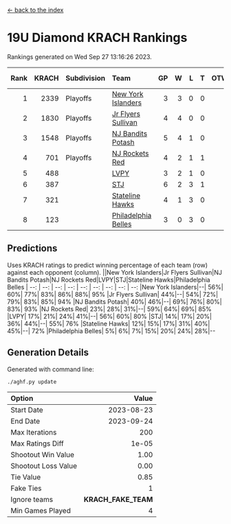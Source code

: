 [<- back to the index](readme.md)
# 19U Diamond KRACH Rankings
Rankings generated on Wed Sep 27 13:16:26 2023.

Rank|KRACH|Subdivision|Team|GP|W|L|T|OTW|OTL|SoS|Exp Wins|Win Diff
---:|---:|:---|:---|---:|---:|---:|---:|---:|---:|---:|---:|---:
1|2339|Playoffs|[New York Islanders](https://gamesheetstats.com/seasons/3663/teams/140861/schedule)|3|3|0|0|0|0|617|3.8|-0.0
2|1830|Playoffs|[Jr Flyers Sullivan](https://gamesheetstats.com/seasons/3663/teams/140859/schedule)|4|4|0|0|1|0|309|4.8|-0.0
3|1548|Playoffs|[NJ Bandits Potash](https://gamesheetstats.com/seasons/3663/teams/140857/schedule)|5|4|1|0|0|0|760|4.9|0.0
4|701|Playoffs|[NJ Rockets Red](https://gamesheetstats.com/seasons/3663/teams/140855/schedule)|4|2|1|1|0|0|647|3.7|0.0
5|488||[LVPY](https://gamesheetstats.com/seasons/3663/teams/140860/schedule)|3|2|1|0|0|0|357|2.9|0.0
6|387||[STJ](https://gamesheetstats.com/seasons/3663/teams/140858/schedule)|6|2|3|1|0|0|737|3.7|0.0
7|321||[Stateline Hawks](https://gamesheetstats.com/seasons/3663/teams/141851/schedule)|4|1|3|0|0|1|1161|1.8|-0.0
8|123||[Philadelphia Belles](https://gamesheetstats.com/seasons/3663/teams/140864/schedule)|3|0|3|0|0|0|631|0.9|0.0

## Predictions
Uses KRACH ratings to predict winning percentage of each team (row) against each opponent (column).
||New York Islanders|Jr Flyers Sullivan|NJ Bandits Potash|NJ Rockets Red|LVPY|STJ|Stateline Hawks|Philadelphia Belles
| --: | --: | --: | --: | --: | --: | --: | --: | --: 
|New York Islanders|--| 56%| 60%| 77%| 83%| 86%| 88%| 95%
|Jr Flyers Sullivan| 44%|--| 54%| 72%| 79%| 83%| 85%| 94%
|NJ Bandits Potash| 40%| 46%|--| 69%| 76%| 80%| 83%| 93%
|NJ Rockets Red| 23%| 28%| 31%|--| 59%| 64%| 69%| 85%
|LVPY| 17%| 21%| 24%| 41%|--| 56%| 60%| 80%
|STJ| 14%| 17%| 20%| 36%| 44%|--| 55%| 76%
|Stateline Hawks| 12%| 15%| 17%| 31%| 40%| 45%|--| 72%
|Philadelphia Belles|  5%|  6%|  7%| 15%| 20%| 24%| 28%|--

## Generation Details

Generated with command line:
```
./aghf.py update
```

| Option | Value |
| :----- | ----: |
| Start Date | 2023-08-23 |
| End Date | 2023-09-24 |
| Max Iterations | 200 |
| Max Ratings Diff | 1e-05 |
| Shootout Win Value | 1.00 |
| Shootout Loss Value | 0.00 |
| Tie Value | 0.85 |
| Fake Ties | 1 |
| Ignore teams | __KRACH_FAKE_TEAM__ |
| Min Games Played | 4 |

